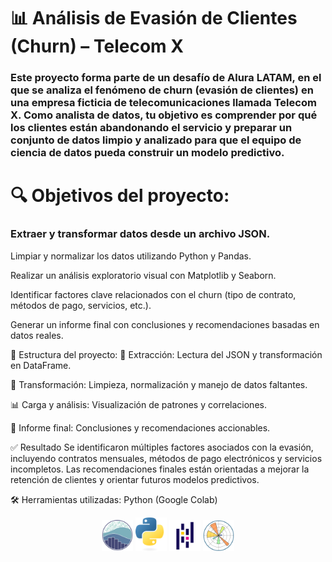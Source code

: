 # 📊 Análisis de Evasión de Clientes (Churn) – Telecom X
### Este proyecto forma parte de un desafío de Alura LATAM, en el que se analiza el fenómeno de churn (evasión de clientes) en una empresa ficticia de telecomunicaciones llamada Telecom X. Como analista de datos, tu objetivo es comprender por qué los clientes están abandonando el servicio y preparar un conjunto de datos limpio y analizado para que el equipo de ciencia de datos pueda construir un modelo predictivo.

# 🔍 Objetivos del proyecto:
### Extraer y transformar datos desde un archivo JSON.

Limpiar y normalizar los datos utilizando Python y Pandas.

Realizar un análisis exploratorio visual con Matplotlib y Seaborn.

Identificar factores clave relacionados con el churn (tipo de contrato, métodos de pago, servicios, etc.).

Generar un informe final con conclusiones y recomendaciones basadas en datos reales.


📁 Estructura del proyecto:
📌 Extracción: Lectura del JSON y transformación en DataFrame.

🔧 Transformación: Limpieza, normalización y manejo de datos faltantes.

📊 Carga y análisis: Visualización de patrones y correlaciones.

📄 Informe final: Conclusiones y recomendaciones accionables.

✅ Resultado
Se identificaron múltiples factores asociados con la evasión, incluyendo contratos mensuales, métodos de pago electrónicos y servicios incompletos. Las recomendaciones finales están orientadas a mejorar la retención de clientes y orientar futuros modelos predictivos.

🛠️ Herramientas utilizadas:
Python (Google Colab)

<div align="center">
	<code><a href="https://seaborn.pydata.org/index.html" target="_blank"><img width="50" src="img/seaborn.svg" alt="Seaborn" title="Seaborn"/></a></code>
	<code><a href="https://www.python.org" target="_blank"><img width="50" src="img/pythonlogo.svg" alt="Python" title="Python"/></a></code>
	<code><a href="https://pandas.pydata.org" target="_blank"><img width="50" src="img/Pandas.svg" alt="Pandas" title="Pandas"/></a></code>
	<code><a href="https://matplotlib.org" target="_blank"><img width="50" src="img/Matplotlib.svg" alt="Matplotlib" title="Matplotlib"/></a></code>
 </div>

